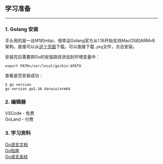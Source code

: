 ## 学习准备
---
### 1. Golang 安装
手头用的是一台M1的mbp，很幸运Golang官方从1.16开始支持MacOS的ARMv8架构，直接可以从[这个页面](https://golang.org/dl/)下载。可以直接下载`.pkg`文件，点击安装。

安装完后需要把Go的安装路径添加到环境变量中：
```shell
export PATH=/usr/local/go/bin:$PATH
```
查看是否安装成功：
```shell
$ go version
go version go1.16 darwin/arm64
```

### 2. 编辑器
VSCode - 免费 \
GoLand - 付费


### 3. 学习资料
[Go语言文档](https://go-zh.org/doc/) \
[Go指南](https://tour.go-zh.org/list) \
[Go语言圣经](https://github.com/golang-china/gopl-zh)

